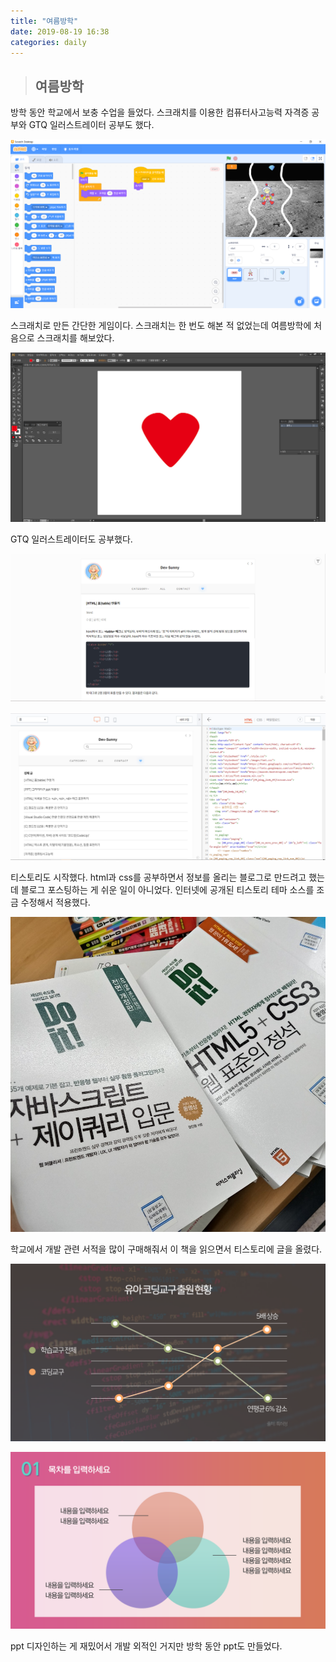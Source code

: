 ```yaml
---
title: "여름방학"
date: 2019-08-19 16:38
categories: daily
---
```

> ## 여름방학

방학 동안 학교에서 보충 수업을 들었다. 스크래치를 이용한 컴퓨터사고능력 자격증 공부와 GTQ 일러스트레이터 공부도 했다.

![scratch](./img/scratch.png)

스크래치로 만든 간단한 게임이다. 스크래치는 한 번도 해본 적 없었는데 여름방학에 처음으로 스크래치를 해보았다.

![ai](./img/ai.png)

GTQ 일러스트레이터도 공부했다.

![tistory](./img/tistory.jpg)

![tistoryhtml](./img/tistoryhtml.jpg)

티스토리도 시작했다. html과 css를 공부하면서 정보를 올리는 블로그로 만드려고 했는데 블로그 포스팅하는 게 쉬운 일이 아니었다. 인터넷에 공개된 티스토리 테마 소스를 조금 수정해서 적용했다.

![book](./img/book.jpg)

학교에서 개발 관련 서적을 많이 구매해줘서 이 책을 읽으면서 티스토리에 글을 올렸다.

![ppt1](./img/ppt1.png)

![ppt2](./img/ppt2.png)

ppt 디자인하는 게 재밌어서 개발 외적인 거지만 방학 동안 ppt도 만들었다.